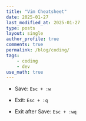 ```yaml
---
title: "Vim Cheatsheet"
date: 2025-01-27
last_modified_at: 2025-01-27
type: posts
layout: single
author_profile: true
comments: true
permalink: /blog/coding/
tags:
    - coding
    - dev
use_math: true
---
```


* Save: ```Esc + :w```

* Exit: ```Esc + :q```

* Exit after Save: ```Esc + :wq```
